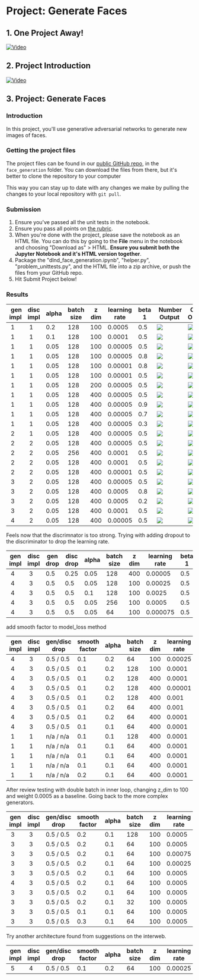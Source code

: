 # Project: Generate Faces

## 1. One Project Away!

[![Video](../../../images/video.jpg)](http://scrier.myqnapcloud.com:8080/share.cgi?ssid=0MZqBkd&ep=&path=%2FDeep.Learning%2F5.Generative-Adversial-Networks%2F3.Project-Generate-Faces%2Freadme&filename=1_-_Last_Project_-_Congrats.mp4&fid=0MZqBkd&open=normal)

## 2. Project Introduction

[![Video](../../../images/video.jpg)](http://scrier.myqnapcloud.com:8080/share.cgi?ssid=0MZqBkd&ep=&path=%2FDeep.Learning%2F5.Generative-Adversial-Networks%2F3.Project-Generate-Faces%2Freadme&filename=2_-_P5_Intro.mp4&fid=0MZqBkd&open=normal)

## 3. Project: Generate Faces

### Introduction

In this project, you'll use generative adversarial networks to generate new images of faces.

### Getting the project files

The project files can be found in our [public GitHub repo](https://github.com/udacity/deep-learning/tree/master/), in the `face_generation` folder. You can download the files 
from there, but it's better to clone the repository to your computer

This way you can stay up to date with any changes we make by pulling the changes to your local repository with `git pull`.

### Submission

 1. Ensure you've passed all the unit tests in the notebook.
 1. Ensure you pass all points on [the rubric](https://review.udacity.com/#!/rubrics/891/view).
 1. When you're done with the project, please save the notebook as an HTML file. You can do this by going to the 
 **File** menu in the notebook and choosing "Download as" > HTML. **Ensure you submit both the Jupyter Notebook and it's 
 HTML version together**.
 1. Package the "dlnd_face_generation.ipynb", "helper.py", "problem_unittests.py", and the HTML file into a zip 
 archive, or push the files from your GitHub repo.
 1. Hit Submit Project below!
 
 ### Results
 
| gen impl | disc impl | alpha | batch size | z dim | learning rate | beta 1 | Number Output | Celeb Output |
|--------|---------|-----|----------|-----|-------------|------|-------------|------------|
| 1 | 1 | 0.2 | 128 | 100 | 0.0005 | 0.5 | ![](readme/number0.jpg) | ![](readme/celeb0.jpg) |
| 1 | 1 | 0.1 | 128 | 100 | 0.0001 | 0.5 | ![](readme/number1.jpg) | ![](readme/celeb1.jpg) |
| 1 | 1 | 0.05 | 128 | 100 | 0.00005 | 0.5 | ![](readme/number2.jpg) | ![](readme/celeb2.jpg) |
| 1 | 1 | 0.05 | 128 | 100 | 0.00005 | 0.8 | ![](readme/number3.jpg) | ![](readme/celeb3.jpg) |
| 1 | 1 | 0.05 | 128 | 100 | 0.00001 | 0.8 | ![](readme/number4.jpg) | ![](readme/celeb4.jpg) |
| 1 | 1 | 0.05 | 128 | 100 | 0.00001 | 0.5 | ![](readme/number5.jpg) | ![](readme/celeb5.jpg) |
| 1 | 1 | 0.05 | 128 | 200 | 0.00005 | 0.5 | ![](readme/number6.jpg) | ![](readme/celeb6.jpg) |
| 1 | 1 | 0.05 | 128 | 400 | 0.00005 | 0.5 | ![](readme/number7.jpg) | ![](readme/celeb7.jpg) |
| 1 | 1 | 0.05 | 128 | 400 | 0.00005 | 0.9 | ![](readme/number8.jpg) | ![](readme/celeb8.jpg) |
| 1 | 1 | 0.05 | 128 | 400 | 0.00005 | 0.7 | ![](readme/number9.jpg) | ![](readme/celeb9.jpg) |
| 1 | 1 | 0.05 | 128 | 400 | 0.00005 | 0.3 | ![](readme/number10.jpg) | ![](readme/celeb10.jpg) |
| 2 | 1 | 0.05 | 128 | 400 | 0.00005 | 0.5 | ![](readme/number11.jpg) | ![](readme/celeb11.jpg) |
| 2 | 2 | 0.05 | 128 | 400 | 0.00005 | 0.5 | ![](readme/number12.jpg) | ![](readme/celeb12.jpg) |
| 2 | 2 | 0.05 | 256 | 400 | 0.0001 | 0.5 | ![](readme/number13.jpg) | ![](readme/celeb13.jpg) |
| 2 | 2 | 0.05 | 128 | 400 | 0.0001 | 0.5 | ![](readme/number14.jpg) | ![](readme/celeb14.jpg) |
| 2 | 2 | 0.05 | 128 | 400 | 0.00001 | 0.5 | ![](readme/number15.jpg) | ![](readme/celeb15.jpg) |
| 3 | 2 | 0.05 | 128 | 400 | 0.00005 | 0.5 | ![](readme/number16.jpg) | ![](readme/celeb16.jpg) |
| 3 | 2 | 0.05 | 128 | 400 | 0.0005 | 0.8 | ![](readme/number17.jpg) | ![](readme/celeb17.jpg) |
| 3 | 2 | 0.05 | 128 | 400 | 0.0005 | 0.2 | ![](readme/number18.jpg) | ![](readme/celeb18.jpg) |
| 3 | 2 | 0.05 | 128 | 400 | 0.0001 | 0.5 | ![](readme/number19.jpg) | ![](readme/celeb19.jpg) |
| 4 | 2 | 0.05 | 128 | 400 | 0.00005 | 0.5 | ![](readme/number20.jpg) | ![](readme/celeb20.jpg) |

Feels now that the discrimnator is too strong. Trying with adding dropout to the discriminator to drop the learning rate.

| gen impl | disc impl | gen drop | disc drop | alpha | batch size | z dim | learning rate | beta 1 | Number Output | Celeb Output |
|--------|---------|--------|---------|-----|----------|-----|-------------|------|-------------|------------|
| 4 | 3 | 0.5 | 0.25 | 0.05 | 128 | 400 | 0.00005 | 0.5 | ![](readme/number21.jpg) | ![](readme/celeb21.jpg) |
| 4 | 3 | 0.5 | 0.5 | 0.05 | 128 | 100 | 0.00025 | 0.5 | ![](readme/number22.jpg) | ![](readme/celeb22.jpg) |
| 4 | 3 | 0.5 | 0.5 | 0.1 | 128 | 100 | 0.0025 | 0.5 | ![](readme/number23.jpg) | ![](readme/celeb23.jpg) |
| 4 | 3 | 0.5 | 0.5 | 0.05 | 256 | 100 | 0.0005 | 0.5 | ![](readme/number24.jpg) | ![](readme/celeb24.jpg) |
| 4 | 3 | 0.5 | 0.5 | 0.05 | 64 | 100 | 0.000075 | 0.5 | ![](readme/number25.jpg) | ![](readme/celeb25.jpg) |

add smooth factor to model_loss method

| gen impl | disc impl | gen/disc drop | smooth factor | alpha | batch size | z dim | learning rate | beta 1 | Number Output | Celeb Output |
|--------|---------|-------------|--------------|-----|----------|-----|-------------|------|-------------|------------|
| 4 | 3 | 0.5 / 0.5 | 0.1 | 0.2 | 64 | 100 | 0.00025 | 0.45 | ![](readme/number26.jpg) | ![](readme/celeb26.jpg) |
| 4 | 3 | 0.5 / 0.5 | 0.1 | 0.2 | 128 | 100 | 0.0001 | 0.5 | ![](readme/number27.jpg) | ![](readme/celeb27.jpg) |
| 4 | 3 | 0.5 / 0.5 | 0.1 | 0.2 | 128 | 400 | 0.0001 | 0.5 | ![](readme/number28.jpg) | ![](readme/celeb28.jpg) |
| 4 | 3 | 0.5 / 0.5 | 0.1 | 0.2 | 128 | 400 | 0.00001 | 0.5 | ![](readme/number29.jpg) | ![](readme/celeb29.jpg) |
| 4 | 3 | 0.5 / 0.5 | 0.1 | 0.2 | 128 | 400 | 0.001 | 0.5 | ![](readme/number30.jpg) | ![](readme/celeb30.jpg) |
| 4 | 3 | 0.5 / 0.5 | 0.1 | 0.2 | 64 | 400 | 0.001 | 0.5 | ![](readme/number31.jpg) | ![](readme/celeb31.jpg) |
| 4 | 3 | 0.5 / 0.5 | 0.1 | 0.2 | 64 | 400 | 0.0001 | 0.5 | ![](readme/number32.jpg) | ![](readme/celeb32.jpg) |
| 4 | 3 | 0.5 / 0.5 | 0.1 | 0.1 | 64 | 400 | 0.0001 | 0.5 | ![](readme/number33.jpg) | ![](readme/celeb33.jpg) |
| 1 | 1 | n/a / n/a | 0.1 | 0.1 | 128 | 400 | 0.0001 | 0.5 | ![](readme/number34.jpg) | ![](readme/celeb34.jpg) |
| 1 | 1 | n/a / n/a | 0.1 | 0.1 | 64 | 400 | 0.0001 | 0.5 | ![](readme/number35.jpg) | ![](readme/celeb35.jpg) |
| 1 | 1 | n/a / n/a | 0.1 | 0.1 | 64 | 400 | 0.0001 | 0.4 | ![](readme/number36.jpg) | ![](readme/celeb36.jpg) |
| 1 | 1 | n/a / n/a | 0.1 | 0.1 | 64 | 400 | 0.0001 | 0.6 | ![](readme/number37.jpg) | ![](readme/celeb37.jpg) |
| 1 | 1 | n/a / n/a | 0.2 | 0.1 | 64 | 400 | 0.0001 | 0.6 | ![](readme/number38.jpg) | ![](readme/celeb38.jpg) |

After review testing with double batch in inner loop, changing z_dim to 100 and weight 0.0005 as a baseline. Going back to the more complex generators.

| gen impl | disc impl | gen/disc drop | smooth factor | alpha | batch size | z dim | learning rate | beta 1 | Number Output | Celeb Output |
|--------|---------|-------------|--------------|-----|----------|-----|-------------|------|-------------|------------|
| 3 | 3 | 0.5 / 0.5 | 0.2 | 0.1 | 128 | 100 | 0.0005 | 0.5 | ![](readme/number39.jpg) | ![](readme/celeb39.jpg) |
| 3 | 3 | 0.5 / 0.5 | 0.2 | 0.1 | 64 | 100 | 0.0005 | 0.5 | ![](readme/number40.jpg) | ![](readme/celeb40.jpg) |
| 3 | 3 | 0.5 / 0.5 | 0.2 | 0.1 | 64 | 100 | 0.00075 | 0.5 | ![](readme/number41.jpg) | ![](readme/celeb41.jpg) |
| 3 | 3 | 0.5 / 0.5 | 0.2 | 0.1 | 64 | 100 | 0.00025 | 0.5 | ![](readme/number42.jpg) | ![](readme/celeb42.jpg) |
| 3 | 3 | 0.5 / 0.5 | 0.2 | 0.1 | 64 | 100 | 0.0005 | 0.35 | ![](readme/number43.jpg) | ![](readme/celeb43.jpg) |
| 4 | 3 | 0.5 / 0.5 | 0.2 | 0.1 | 64 | 100 | 0.0005 | 0.5 | ![](readme/number44.jpg) | ![](readme/celeb44.jpg) |
| 3 | 3 | 0.5 / 0.5 | 0.2 | 0.1 | 64 | 100 | 0.0005 | 0.2 | ![](readme/number45.jpg) | ![](readme/celeb45.jpg) |
| 3 | 3 | 0.5 / 0.5 | 0.2 | 0.1 | 32 | 100 | 0.0005 | 0.45 | ![](readme/number46.jpg) | ![](readme/celeb46.jpg) |
| 3 | 3 | 0.5 / 0.5 | 0.1 | 0.1 | 64 | 100 | 0.0005 | 0.45 | ![](readme/number47.jpg) | ![](readme/celeb47.jpg) |
| 3 | 3 | 0.5 / 0.5 | 0.3 | 0.1 | 64 | 100 | 0.0005 | 0.45 | ![](readme/number48.jpg) | ![](readme/celeb48.jpg) |

Try another architecture found from suggestions on the interweb.

| gen impl | disc impl | gen/disc drop | smooth factor | alpha | batch size | z dim | learning rate | beta 1 | Number Output | Celeb Output |
|--------|---------|-------------|--------------|-----|----------|-----|-------------|------|-------------|------------|
| 5 | 4 | 0.5 / 0.5 | 0.1 | 0.2 | 64 | 100 | 0.00025 | 0.45 | ![](readme/number49.jpg) | ![](readme/celeb49.jpg) |
